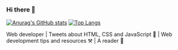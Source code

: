 ### Hi there 👋

<!--
**Jeffrey-mu/Jeffrey-mu** is a ✨ _special_ ✨ repository because its `README.md` (this file) appears on your GitHub profile.

Here are some ideas to get you started:

- 🔭 I’m currently working on ...
- 🌱 I’m currently learning ...
- 👯 I’m looking to collaborate on ...
- 🤔 I’m looking for help with ...
- 💬 Ask me about ...
- 📫 How to reach me: ...
- 😄 Pronouns: ...
- ⚡ Fun fact: ...
-->

[![Anurag's GitHub stats](https://github-readme-stats.vercel.app/api?username=Jeffrey-mu&show_icons=true&theme=radical/)](https://github.com/anuraghazra/github-readme-stats)
[![Top Langs](https://github-readme-stats.vercel.app/api/top-langs/?username=Jeffrey-mu)](https://github.com/anuraghazra/github-readme-stats)

Web developer  |  Tweets about HTML, CSS and JavaScript 📝 |  Web development tips and resources ⚒️ |  A reader 🧡
